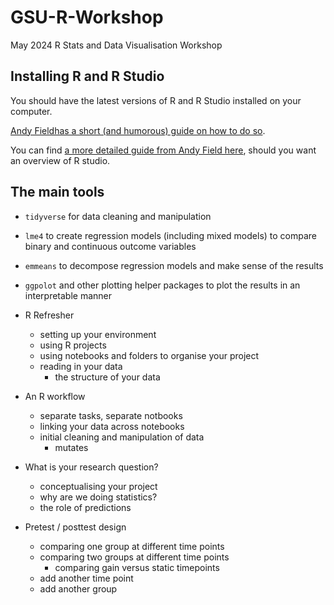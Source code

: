 # GSU-R-Workshop
 May 2024 R Stats and Data Visualisation Workshop

## Installing R and R Studio

You should have the latest versions of R and R Studio installed on your computer. 

[Andy Fieldhas a short (and humorous) guide on how to do so](https://www.youtube.com/watch?v=ZvPFKfNHBNQ&ab_channel=AndyField).

You can find [a more detailed guide from Andy Field here](https://milton-the-cat.rocks/learnr/r/r_getting_started/#section-overview), should you want an overview of R studio.

## The main tools

- `tidyverse` for data cleaning and manipulation
- `lme4` to create regression models (including mixed models) to compare binary and continuous outcome variables
- `emmeans` to decompose regression models and make sense of the results
- `ggpolot` and other plotting helper packages to plot the results in an interpretable manner

- R Refresher
    - setting up your environment
    - using R projects
    - using notebooks and folders to organise your project
    - reading in your data
        - the structure of your data

- An R workflow
    - separate tasks, separate notbooks
    - linking your data across notebooks
    - initial cleaning and manipulation of data
        - mutates

- What is your research question?
    - conceptualising your project
    - why are we doing statistics?
    - the role of predictions

- Pretest / posttest design
    - comparing one group at different time points
    - comparing two groups at different time points
        - comparing gain versus static timepoints
    - add another time point
    - add another group



